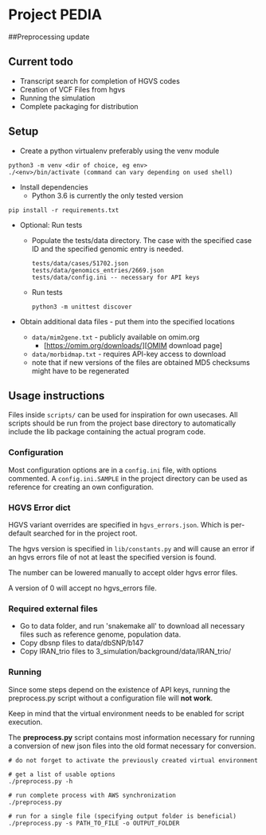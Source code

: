 # Project PEDIA

##Preprocessing update

## Current todo

* Transcript search for completion of HGVS codes
* Creation of VCF Files from hgvs
* Running the simulation
* Complete packaging for distribution

## Setup

* Create a python virtualenv preferably using the venv module
```
python3 -m venv <dir of choice, eg env>
./<env>/bin/activate (command can vary depending on used shell)
```
* Install dependencies
  * Python 3.6 is currently the only tested version

```
pip install -r requirements.txt
```
* Optional: Run tests
    * Populate the tests/data directory. The case with the specified case ID and the specified genomic entry is needed.
        ```
        tests/data/cases/51702.json
        tests/data/genomics_entries/2669.json
        tests/data/config.ini -- necessary for API keys
        ```
    * Run tests
        ```
        python3 -m unittest discover
        ```

* Obtain additional data files - put them into the specified locations
  * `data/mim2gene.txt` - publicly available on omim.org
    * [https://omim.org/downloads/][OMIM download page]
  * `data/morbidmap.txt` - requires API-key access to download
  * note that if new versions of the files are obtained MD5 checksums might have
    to be regenerated

## Usage instructions

Files inside `scripts/` can be used for inspiration for own usecases. All
scripts should be run from the project base directory to automatically include
the lib package containing the actual program code.

### Configuration

Most configuration options are in a `config.ini` file, with options commented.
A `config.ini.SAMPLE` in the project directory can be used as reference for
creating an own configuration.

### HGVS Error dict

HGVS variant overrides are specified in `hgvs_errors.json`. Which is per-default
searched for in the project root.

The hgvs version is specified in `lib/constants.py` and will cause an error if
an hgvs errors file of not at least the specified version is found.

The number can be lowered manually to accept older hgvs error files.

A version of 0 will accept no hgvs_errors file.

### Required external files
   * Go to data folder, and run 'snakemake all' to download all necessary files such as reference genome, population data.
   * Copy dbsnp files to data/dbSNP/b147
   * Copy IRAN_trio files to 3_simulation/background/data/IRAN_trio/

### Running

Since some steps depend on the existence of API keys, running the preprocess.py
script without a configuration file will **not work**.

Keep in mind that the virtual environment needs to be enabled for script
execution.

The **preprocess.py** script contains most information necessary for running a
conversion of new json files into the old format necessary for conversion.

```
# do not forget to activate the previously created virtual environment

# get a list of usable options
./preprocess.py -h

# run complete process with AWS synchronization
./preprocess.py

# run for a single file (specifying output folder is beneficial)
./preprocess.py -s PATH_TO_FILE -o OUTPUT_FOLDER
```

